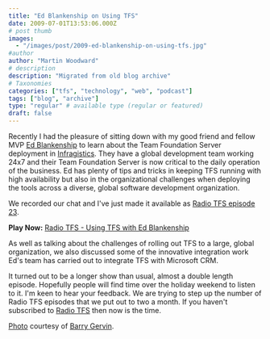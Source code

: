 ```yaml
---
title: "Ed Blankenship on Using TFS"
date: 2009-07-01T13:53:06.000Z
# post thumb
images:
  - "/images/post/2009-ed-blankenship-on-using-tfs.jpg"
#author
author: "Martin Woodward"
# description
description: "Migrated from old blog archive"
# Taxonomies
categories: ["tfs", "technology", "web", "podcast"]
tags: ["blog", "archive"]
type: "regular" # available type (regular or featured)
draft: false
---
```


[](http://www.flickr.com/photos/bgervin/3320077849/in/set-72157614557110879/) Recently I had the pleasure of sitting down with my good friend and fellow MVP [Ed Blankenship](http://www.edsquared.com/) to learn about the Team Foundation Server deployment in [Infragistics](http://www.infragistics.com/). They have a global development team working 24x7 and their Team Foundation Server is now critical to the daily operation of the business. Ed has plenty of tips and tricks in keeping TFS running with high availability but also in the organizational challenges when deploying the tools across a diverse, global software development organization.

We recorded our chat and I've just made it available as [Radio TFS episode 23](http://www.radiotfs.com/2009/07/01/UsingTFSWithEdBlankenship.aspx).

**Play Now:** [Radio TFS - Using TFS with Ed Blankenship](http://www.podtrac.com/pts/redirect.mp3/listen.radiotfs.com/radiotfs_023.mp3)

As well as talking about the challenges of rolling out TFS to a large, global organization, we also discussed some of the innovative integration work Ed's team has carried out to integrate TFS with Microsoft CRM.

It turned out to be a longer show than usual, almost a double length episode. Hopefully people will find time over the holiday weekend to listen to it. I'm keen to hear your feedback. We are trying to step up the number of Radio TFS episodes that we put out to two a month. If you haven't subscribed to [Radio TFS](http://www.radiotfs.com) then now is the time.

[Photo](http://www.flickr.com/photos/bgervin/3320077849/in/set-72157614557110879/) courtesy of [Barry Gervin](http://blogs.objectsharp.com/cs/blogs/Barry/).
